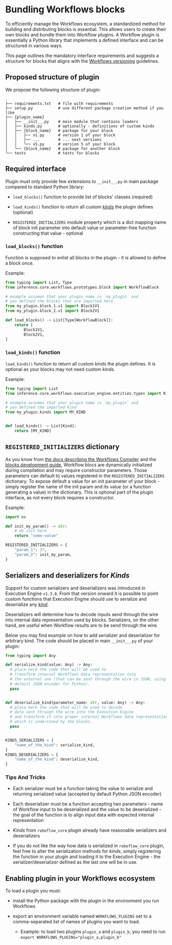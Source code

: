# Bundling Workflows blocks

To efficiently manage the Workflows ecosystem, a standardized method for building and distributing blocks is 
essential. This allows users to create their own blocks and bundle them into Workflow plugins. A Workflow plugin 
is essentially a Python library that implements a defined interface and can be structured in various ways. 

This page outlines the mandatory interface requirements and suggests a structure for blocks that aligns with 
the [Workflows versioning](/workflows/versioning.md) guidelines.

## Proposed structure of plugin

We propose the following structure of plugin:

```
.
├── requirements.txt   # file with requirements
├── setup.py           # use different package creation method if you like
├── {plugin_name}
│   ├── __init__.py    # main module that contains loaders
│   ├── kinds.py       # optionally - definitions of custom kinds
│   ├── {block_name}   # package for your block
│   │   ├── v1.py      # version 1 of your block
│   │   ├── ...        # ... next versions
│   │   └── v5.py      # version 5 of your block
│   └── {block_name}   # package for another block
└── tests              # tests for blocks
```

## Required interface

Plugin must only provide few extensions to `__init__.py` in main package
compared to standard Python library:

* `load_blocks()` function to provide list of blocks' classes (required)

* `load_kinds()` function to return all custom [kinds](/workflows/kinds.md) the plugin defines (optional)

* `REGISTERED_INITIALIZERS` module property which is a dict mapping name of block 
init parameter into default value or parameter-free function constructing that value - optional 


### `load_blocks()` function

Function is supposed to enlist all blocks in the plugin - it is allowed to define 
a block once.

Example:

```python
from typing import List, Type
from inference.core.workflows.prototypes.block import WorkflowBlock

# example assumes that your plugin name is `my_plugin` and
# you defined the blocks that are imported here
from my_plugin.block_1.v1 import Block1V1
from my_plugin.block_2.v1 import Block2V1

def load_blocks() -> List[Type[WorkflowBlock]]:
    return [
        Block1V1,
        Block2V1,
]
```

### `load_kinds()` function

`load_kinds()` function to return all custom kinds the plugin defines. It is optional as your blocks
may not need custom kinds.

Example:

```python
from typing import List
from inference.core.workflows.execution_engine.entities.types import Kind

# example assumes that your plugin name is `my_plugin` and
# you defined the imported kind
from my_plugin.kinds import MY_KIND


def load_kinds() -> List[Kind]:
    return [MY_KIND]
```


## `REGISTERED_INITIALIZERS` dictionary

As you know from [the docs describing the Workflows Compiler](/workflows/workflows_compiler.md) 
and the [blocks development guide](/workflows/create_workflow_block.md), Workflow
blocs are dynamically initialized during compilation and may require constructor 
parameters. Those parameters can default to values registered in the `REGISTERED_INITIALIZERS`
dictionary. To expose default a value for an init parameter of your block - 
simply register the name of the init param and its value (or a function generating a value) in the dictionary.
This is optional part of the plugin interface, as not every block requires a constructor.

Example:

```python
import os

def init_my_param() -> str:
    # do init here
    return "some-value"

REGISTERED_INITIALIZERS = {
    "param_1": 37,
    "param_2": init_my_param,
}
```

## Serializers and deserializers for *Kinds*

Support for custom serializers and deserializers was introduced in Execution Engine `v1.3.0`.
From that version onward it is possible to point custom functions that 
Execution Engine should use to serialize and deserialize any *[kind](/workflows/kinds.md)*.

Deserializers will determine how to decode inputs send through the wire 
into internal data representation used by blocks. Serializers, on the other hand, 
are useful when Workflow results are to be send through the wire.

Below you may find example on how to add serializer and deserializer 
for arbitrary kind. The code should be placed in main `__init__.py` of
your plugin:

```python
from typing import Any

def serialize_kind(value: Any) -> Any:
  # place here the code that will be used to
  # transform internal Workflows data representation into 
  # the external one (that can be sent through the wire in JSON, using
  # default JSON encoder for Python).
  pass


def deserialize_kind(parameter_name: str, value: Any) -> Any:
  # place here the code that will be used to decode 
  # data sent through the wire into the Execution Engine
  # and transform it into proper internal Workflows data representation
  # which is understood by the blocks.
  pass


KINDS_SERIALIZERS = {
    "name_of_the_kind": serialize_kind,
}
KINDS_DESERIALIZERS = {
    "name_of_the_kind": deserialize_kind,
}
```

### Tips And Tricks

* Each serializer must be a function taking the value to serialize
and returning serialized value (accepted by default Python JSON encoder)

* Each deserializer must be a function accepting two parameters - name of 
Workflow input to be deserialized and the value to be deserialized - the goal 
of the function is to align input data with expected internal representation

* *Kinds* from `roboflow_core` plugin already have reasonable serializers and 
deserializers

* If you do not like the way how data is serialized in `roboflow_core` plugin, 
feel free to alter the serialization methods for *kinds*, simply registering
the function in your plugin and loading it to the Execution Engine - the 
serializer/deserializer defined as the last one will be in use. 


## Enabling plugin in your Workflows ecosystem

To load a plugin you must:

* install the Python package with the plugin in the environment you run Workflows

* export an environment variable named `WORKFLOWS_PLUGINS` set to a comma-separated list of names
of plugins you want to load. 
  
  * Example: to load two plugins `plugin_a` and `plugin_b`, you need to run 
  `export WORKFLOWS_PLUGINS="plugin_a,plugin_b"`
